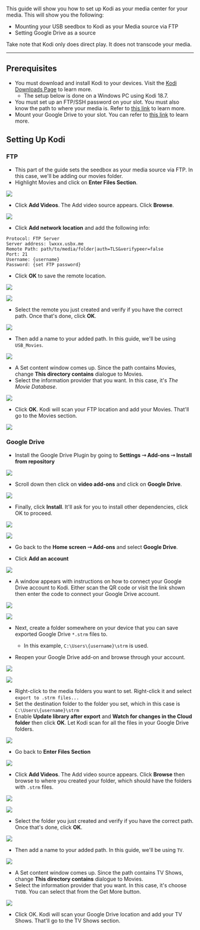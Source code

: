 This guide will show you how to set up Kodi as your media center for your media. This will show you the following:

* Mounting your USB seedbox to Kodi as your Media source via FTP
* Setting Google Drive as a source

Take note that Kodi only does direct play. It does not transcode your media.

***

## Prerequisites

* You must download and install Kodi to your devices. Visit the [Kodi Downloads Page](https://kodi.tv/download) to learn more.
  * The setup below is done on a Windows PC using Kodi 18.7.
* You must set up an FTP/SSH password on your slot. You must also know the path to where your media is. Refer to [this link](https://docs.usbx.me/books/file-transfer-protocol-%28ftp%29/page/connecting-to-your-seedbox-with-ftp#bkmrk-changing-your-ssh%2Fft) to learn more.
* Mount your Google Drive to your slot. You can refer to [this link](https://docs.usbx.me/books/rclone) to learn more.

## Setting Up Kodi
### FTP

* This part of the guide sets the seedbox as your media source via FTP. In this case, we'll be adding our movies folder.
* Highlight Movies and click on **Enter Files Section**.

![](https://docs.usbx.me/uploads/images/gallery/2020-06/image-1591551573826.png)

* Click **Add Videos**. The Add video source appears. Click **Browse**.

![](https://docs.usbx.me/uploads/images/gallery/2020-06/image-1591551639251.png)

* Click **Add network location** and add the following info:

```
Protocol: FTP Server
Server address: lwxxx.usbx.me
Remote Path: path/to/media/folder|auth=TLS&verifypeer=false
Port: 21
Username: {username}
Password: {set FTP password}
```

* Click **OK** to save the remote location.

![](https://docs.usbx.me/uploads/images/gallery/2020-06/image-1591556679884.png)

![](https://docs.usbx.me/uploads/images/gallery/2020-06/image-1591556805137.png)

* Select the remote you just created and verify if you have the correct path. Once that's done, click **OK**.

![](https://docs.usbx.me/uploads/images/gallery/2020-06/image-1591556879970.png)

* Then add a name to your added path. In this guide, we'll be using `USB_Movies`.

![](https://docs.usbx.me/uploads/images/gallery/2020-06/image-1591556929342.png)

* A Set content window comes up. Since the path contains Movies, change **This directory contains** dialogue to Movies.
* Select the information provider that you want. In this case, it's *The Movie Database*.

![](https://docs.usbx.me/uploads/images/gallery/2020-06/image-1591557089707.png)

* Click **OK**. Kodi will scan your FTP location and add your Movies. That'll go to the Movies section.

![](https://docs.usbx.me/uploads/images/gallery/2020-06/image-1591557159020.png)

### Google Drive

* Install the Google Drive Plugin by going to **Settings ⇾ Add-ons ⇾ Install from repository**

![](https://docs.usbx.me/uploads/images/gallery/2020-06/image-1591558410337.png)

* Scroll down then click on **video add-ons** and click on **Google Drive**.

![](https://docs.usbx.me/uploads/images/gallery/2020-06/image-1591558431770.png)

* Finally, click **Install**. It'll ask for you to install other dependencies, click OK to proceed.

![](https://docs.usbx.me/uploads/images/gallery/2020-06/image-1591558445816.png)

![](https://docs.usbx.me/uploads/images/gallery/2020-06/image-1591558475601.png)

* Go back to the **Home screen ⇾ Add-ons** and select **Google Drive**.

* Click **Add an account**

![](https://docs.usbx.me/uploads/images/gallery/2020-06/image-1591558671115.png)

* A window appears with instructions on how to connect your Google Drive account to Kodi. Either scan the QR code or visit the link shown then enter the code to connect your Google Drive account.

![](https://docs.usbx.me/uploads/images/gallery/2020-06/image-1591558719387.png)

![](https://docs.usbx.me/uploads/images/gallery/2020-06/image-1591558816723.png)

* Next, create a folder somewhere on your device that you can save exported Google Drive `*.strm` files to.
  * In this example, `C:\Users\{username}\strm` is used.

* Reopen your Google Drive add-on and browse through your account.

![](https://docs.usbx.me/uploads/images/gallery/2020-06/image-1591559051423.png)

![](https://docs.usbx.me/uploads/images/gallery/2020-06/image-1591559076662.png)

* Right-click to the media folders you want to set. Right-click it and select `export to .strm files...`
* Set the destination folder to the folder you set, which in this case is `C:\Users\{username}\strm`
* Enable **Update library after export** and **Watch for changes in the Cloud folder** then click **OK**. Let Kodi scan for all the files in your Google Drive folders.

![](https://docs.usbx.me/uploads/images/gallery/2020-06/image-1591561568087.png)

* Go back to **Enter Files Section**

![](https://docs.usbx.me/uploads/images/gallery/2020-06/image-1591551573826.png)

* Click **Add Videos**. The Add video source appears. Click **Browse** then browse to where you created your folder, which should have the folders with `.strm` files.

![](https://docs.usbx.me/uploads/images/gallery/2020-06/image-1591562454512.png)

![](https://docs.usbx.me/uploads/images/gallery/2020-06/image-1591556805137.png)

* Select the folder you just created and verify if you have the correct path. Once that's done, click **OK**.

![](https://docs.usbx.me/uploads/images/gallery/2020-06/image-1591556879970.png)

* Then add a name to your added path. In this guide, we'll be using `TV`.

![](https://docs.usbx.me/uploads/images/gallery/2020-06/image-1591562603998.png)

* A Set content window comes up. Since the path contains TV Shows, change **This directory contains** dialogue to Movies.
* Select the information provider that you want. In this case, it's choose `TVDB`. You can select that from the Get More button.

![](https://docs.usbx.me/uploads/images/gallery/2020-06/image-1591562714511.png)

* Click OK. Kodi will scan your Google Drive location and add your TV Shows. That'll go to the TV Shows section.